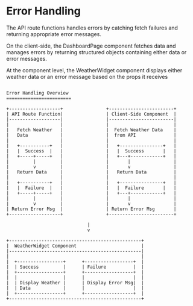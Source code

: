 # Error Handling

The API route functions handles errors by catching fetch failures and returning appropriate error messages.

On the client-side, the DashboardPage component fetches data and manages errors by returning structured objects containing either data or error messages.

At the component level, the WeatherWidget component displays either weather data or an error message based on the props it receives

```

Error Handling Overview
========================

+-------------------+                +------------------------+
| API Route Function|                | Client-Side Component  |
|-------------------|                |------------------------|
|                   |                |                        |
|   Fetch Weather   |                |  Fetch Weather Data    |
|   Data            |                |  from API              |
|                   |                |                        |
|   +-----------+   |                |   +----------------+   |
|   |  Success  |   |                |   |  Success       |   |
|   +-----+-----+   |                |   +---+------------+   |
|         |         |                |       |                |
|         v         |                |       v                |
|   Return Data     |                |   Return Data          |
|                   |                |                        |
|   +-----------+   |                |   +----------------+   |
|   |  Failure  |   |                |   |  Failure       |   |
|   +-----+-----+   |                |   +---+------------+   |
|         |         |                |       |                |
|         v         |                |       v                |
| Return Error Msg  |                | Return Error Msg       |
+-------------------+                +------------------------+

                              |
                              v

+-------------------------------------------------+
|  WeatherWidget Component                        |
|-------------------------------------------------|
|                                                 |
|  +-----------------+      +------------------+  |
|  | Success         |      | Failure          |  |
|  +-----------------+      +------------------+  |
|  |                 |      |                  |  |
|  | Display Weather |      | Display Error Msg|  |
|  | Data            |      |                  |  |
|  +-----------------+      +------------------+  |
+-------------------------------------------------+
```
